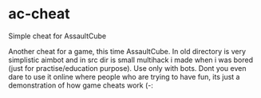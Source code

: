 # ac-cheat
Simple cheat for AssaultCube

Another cheat for a game, this time AssaultCube. In old directory is very simplistic aimbot and in src dir is small multihack i made when i was bored (just for practise/education purpose). Use only with bots. Dont you even dare to use it online where people who are trying to have fun, its just a demonstration of how game cheats work (-:
